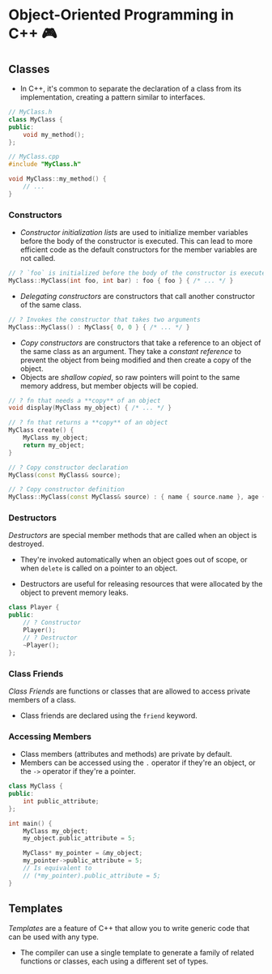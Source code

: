 # Object-Oriented Programming in C++ 🎮

## Classes

- In C++, it's common to separate the declaration of a class from its implementation, creating a pattern similar to interfaces.

```cpp
// MyClass.h
class MyClass {
public:
    void my_method();
};

// MyClass.cpp
#include "MyClass.h"

void MyClass::my_method() {
    // ...
}
```

### Constructors

- _Constructor initialization lists_ are used to initialize member variables before the body of the constructor is executed. This can lead to more efficient code as the default constructors for the member variables are not called.

```cpp
// ? `foo` is initialized before the body of the constructor is executed
MyClass::MyClass(int foo, int bar) : foo { foo } { /* ... */ }
```

- _Delegating constructors_ are constructors that call another constructor of the same class.

```cpp
// ? Invokes the constructor that takes two arguments
MyClass::MyClass() : MyClass{ 0, 0 } { /* ... */ }
```

- _Copy constructors_ are constructors that take a reference to an object of the same class as an argument. They take a _constant reference_ to prevent the object from being modified and then create a copy of the object.
- Objects are _shallow copied_, so raw pointers will point to the same memory address, but member objects will be copied.

```cpp
// ? fn that needs a **copy** of an object
void display(MyClass my_object) { /* ... */ }

// ? fn that returns a **copy** of an object
MyClass create() {
    MyClass my_object;
    return my_object;
}

// ? Copy constructor declaration
MyClass(const MyClass& source);

// ? Copy constructor definition
MyClass::MyClass(const MyClass& source) : { name { source.name }, age { source.age }}  { /* ... */ }
```

### Destructors

_Destructors_ are special member methods that are called when an object is destroyed.

- They're invoked automatically when an object goes out of scope, or when `delete` is called on a pointer to an object.

- Destructors are useful for releasing resources that were allocated by the object to prevent memory leaks.

```cpp
class Player {
public:
    // ? Constructor
    Player();
    // ? Destructor
    ~Player();
};
```

### Class Friends

_Class Friends_ are functions or classes that are allowed to access private members of a class.

- Class friends are declared using the `friend` keyword.

### Accessing Members

- Class members (attributes and methods) are private by default.
- Members can be accessed using the `.` operator if they're an object, or the `->` operator if they're a pointer.

```cpp
class MyClass {
public:
    int public_attribute;
};

int main() {
    MyClass my_object;
    my_object.public_attribute = 5;

    MyClass* my_pointer = &my_object;
    my_pointer->public_attribute = 5;
    // Is equivalent to
    // (*my_pointer).public_attribute = 5;
}
```

## Templates

_Templates_ are a feature of C++ that allow you to write generic code that can be used with any type.

- The compiler can use a single template to generate a family of related functions or classes, each using a different set of types.
